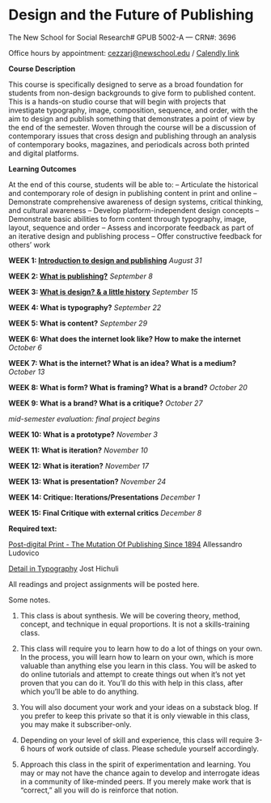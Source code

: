 # **Design and the Future of Publishing**
The New School for Social Research#
GPUB 5002-A — CRN#: 3696

Office hours by appointment: cezzarj@newschool.edu / [Calendly link](https://calendly.com/juliettecezzar/student-meeting-with-juliette-cezzar)



**Course Description**

This course is specifically designed to serve as a broad foundation for students from non-design backgrounds 
to give form to published content. This is a hands-on studio course that will begin with projects that investigate typography, image, composition, sequence, and order, with the aim to design and publish something that demonstrates a point of view by the end of the semester. Woven through the course will be a discussion of contemporary issues that cross design and publishing through an analysis of contemporary books, magazines, and periodicals across both printed and digital platforms.


**Learning Outcomes**

At the end of this course, students will be able to:
– Articulate the historical and contemporary role of design in publishing content in print and online
– Demonstrate comprehensive awareness of design systems, critical thinking, and cultural awareness
– Develop platform-independent design concepts
– Demonstrate basic abilities to form content through typography, image, layout, sequence and order
– Assess and incorporate feedback as part of an iterative design and publishing process
– Offer constructive feedback for others’ work


**WEEK 1: [Introduction to design and publishing](https://github.com/juliettecezzar/dfp-f21/wiki/WEEK-01:-Introduction-to-design-and-publishing)** _August 31_

**WEEK 2: [What is publishing?](https://github.com/juliettecezzar/dfp-f21/wiki/WEEK-02:-What-is-publishing%3F)** _September 8_ 

**WEEK 3: [What is design? & a little history](https://github.com/juliettecezzar/dfp-f21/wiki/WEEK-03:-What-is-design%3F-&-a-little-history)** _September 15_

**WEEK 4: What is typography?** _September 22_

**WEEK 5: What is content?** _September 29_

**WEEK 6: What does the internet look like? How to make the internet** _October 6_

**WEEK 7: What is the internet? What is an idea? What is a medium?** _October 13_

**WEEK 8: What is form? What is framing? What is a brand?** _October 20_

**WEEK 9: What is a brand? What is a critique?** _October 27_ 

_mid-semester evaluation: final project begins_

**WEEK 10: What is a prototype?** _November 3_

**WEEK 11: What is iteration?** _November 10_

**WEEK 12: What is iteration?** _November 17_

**WEEK 13: What is presentation?** _November 24_

**WEEK 14: Critique: Iterations/Presentations** _December 1_

**WEEK 15: Final Critique with external critics** _December 8_


**Required text:**

[Post-digital Print - The Mutation Of Publishing Since 1894](http://postdigitalprint.org/) Allessandro Ludovico

[Detail in Typography](https://www.dropbox.com/s/x5l9l4g0jmjbsmo/hochuli_detail_in_typography.pdf?dl=0) Jost Hichuli

All readings and project assignments will be posted here.


Some notes. 

1) This class is about synthesis. We will be covering theory, method, concept, and technique in equal proportions.
It is not a skills-training class.   

2) This class will require you to learn how to do a lot of things on your own. In the process, you will learn how to learn on your own, which is more valuable than anything else you learn in this class. You will be asked to do online tutorials and attempt to create things out when it’s not yet proven that you can do it. You’ll do this with help in this class, after which you’ll be able to do anything.

3) You will also document your work and your ideas on a substack blog. If you prefer to keep this private so that it is only viewable in this class, you may make it subscriber-only.

4) Depending on your level of skill and experience, this class will require 3-6 hours of work outside of class. Please schedule yourself accordingly.

5) Approach this class in the spirit of experimentation and learning. You may or may not have the chance again to develop and interrogate ideas in a community of like-minded peers. If you merely make work that is “correct,” all you will do is reinforce that notion.

